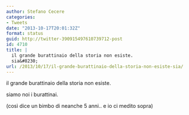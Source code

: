 ```yaml
---
author: Stefano Cecere
categories:
- Tweets
date: "2013-10-17T20:01:32Z"
format: status
guid: http://twitter-390915497610739712-post
id: 4710
title: |
  il grande burattinaio della storia non esiste.
  sia&#8230;
url: /2013/10/17/il-grande-burattinaio-della-storia-non-esiste-sia/
---
```


il grande burattinaio della storia non esiste.
  
siamo noi i burattinai.

(così dice un bimbo di neanche 5 anni.. e io ci medito sopra)